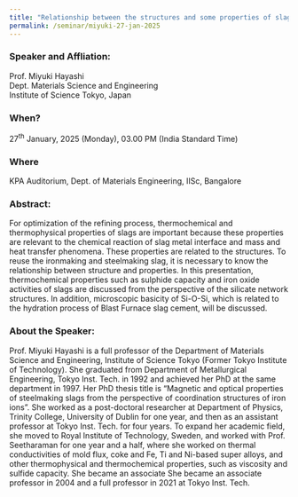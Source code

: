 ```yaml
---
title: "Relationship between the structures and some properties of slags (27/01/25)"
permalink: /seminar/miyuki-27-jan-2025
---
```

### Speaker and Affliation:
Prof. Miyuki Hayashi<br>
Dept. Materials Science and Engineering<br>
Institute of Science Tokyo, Japan 

### When?
27<sup>th</sup> January, 2025 (Monday), 03.00 PM (India Standard Time)

### Where
KPA Auditorium, Dept. of Materials Engineering, IISc, Bangalore

### Abstract:  

For optimization of the refining process, thermochemical and thermophysical properties of slags are important because these properties are relevant to the chemical reaction of slag metal interface and mass and heat transfer phenomena. These properties are related to the structures. To reuse the ironmaking and steelmaking slag, it is necessary to know the relationship between structure and properties. In this presentation, thermochemical properties such as sulphide capacity and iron oxide activities of slags are discussed from the perspective of the silicate network structures. In addition, microscopic basicity of Si-O-Si, which is related to the hydration process of Blast Furnace slag cement, will be discussed.
 

### About the Speaker: 
 
Prof. Miyuki Hayashi is a full professor of the Department of Materials Science and Engineering, Institute of Science Tokyo (Former Tokyo Institute of Technology). She graduated from Department of Metallurgical Engineering, Tokyo Inst. Tech. in 1992 and achieved her PhD at the same department in 1997. Her PhD thesis title is “Magnetic and optical properties of steelmaking slags from the perspective of coordination structures of iron ions”. She worked as a post-doctoral researcher at Department of Physics, Trinity College, University of Dublin for one year, and then as an assistant professor at Tokyo Inst. Tech. for four years. To expand her academic field, she moved to Royal Institute of Technology, Sweden, and worked with Prof. Seetharaman for one year and a half, where she worked on thermal conductivities of mold flux, coke and Fe, Ti and Ni-based super alloys, and other thermophysical and thermochemical properties, such as viscosity and sulfide capacity. She became an associate She became an associate professor in 2004 and a full professor in 2021 at Tokyo Inst. Tech.
